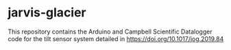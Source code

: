 # jarvis-glacier
This repository contains the Arduino and Campbell Scientific Datalogger code for the tilt sensor system detailed in https://doi.org/10.1017/jog.2019.84
